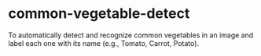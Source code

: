 # common-vegetable-detect
To automatically detect and recognize common vegetables in an image and label each one with its name (e.g., Tomato, Carrot, Potato).
